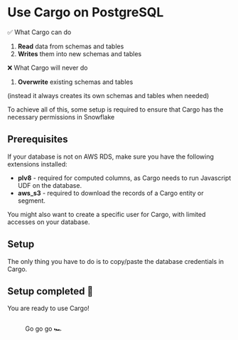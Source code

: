 # Use Cargo on PostgreSQL

✅ What Cargo can do

1. **Read** data from schemas and tables
2. **Writes** them into new schemas and tables

❌ What Cargo will never do

1. **Overwrite** existing schemas and tables

(instead it always creates its own schemas and tables when needed)

To achieve all of this, some setup is required to ensure that Cargo has the necessary permissions in Snowflake

## Prerequisites

If your database is not on AWS RDS, make sure you have the following extensions installed:

* **plv8** - required for computed columns, as Cargo needs to run Javascript UDF on the database.
* **aws\_s3** - required to download the records of a Cargo entity or segment.

You might also want to create a specific user for Cargo, with limited accesses on your database.

## Setup

The only thing you have to do is to copy/paste the database credentials in Cargo.

## Setup completed 🎉

You are ready to use Cargo!&#x20;

<figure><img src="https://media.giphy.com/media/ZWbeEcbeo0cKI/giphy.gif" alt=""><figcaption><p>Go go go 🏎️</p></figcaption></figure>

